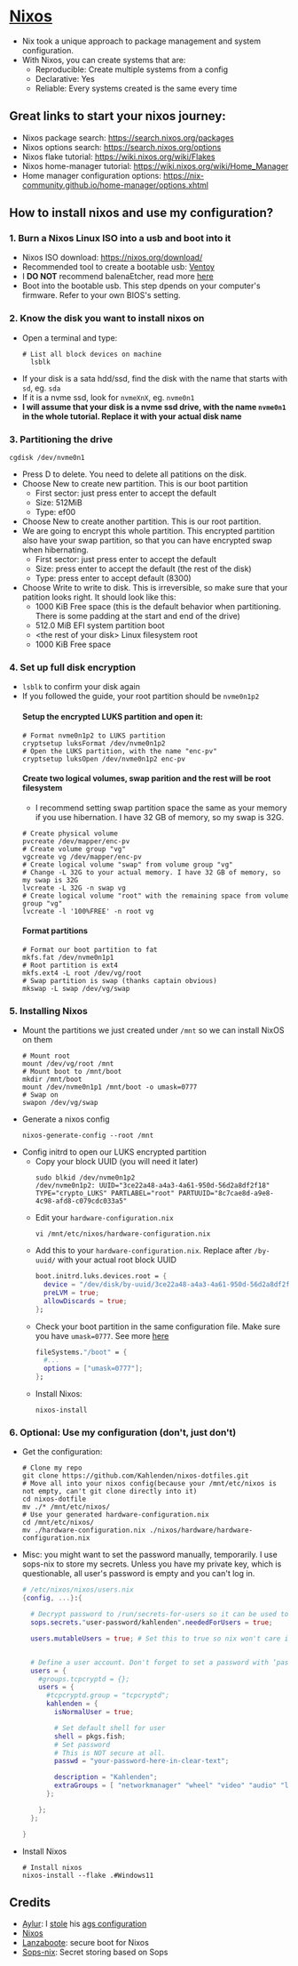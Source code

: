 # [Nixos](https://nixos.org/)
+ Nix took a unique approach to package management and system configuration.
+ With Nixos, you can create systems that are:
  * Reproducible: Create multiple systems from a config
  * Declarative: Yes
  * Reliable: Every systems created is the same every time
## Great links to start your nixos journey:
  + Nixos package search: https://search.nixos.org/packages
  + Nixos options search: https://search.nixos.org/options
  + Nixos flake tutorial: https://wiki.nixos.org/wiki/Flakes
  + Nixos home-manager tutorial: https://wiki.nixos.org/wiki/Home_Manager
  + Home manager configuration options: https://nix-community.github.io/home-manager/options.xhtml
## How to install nixos and use my configuration?
### 1. Burn a Nixos Linux ISO into a usb and boot into it
  + Nixos ISO download: https://nixos.org/download/
  + Recommended tool to create a bootable usb: [Ventoy](https://github.com/ventoy/Ventoy)
  + I **DO NOT** recommend balenaEtcher, read more [here](https://github.com/balena-io/etcher/issues/2977)
  + Boot into the bootable usb. This step dpends on your computer's firmware. Refer to your own BIOS's setting.
### 2. Know the disk you want to install nixos on
  + Open a terminal and type:
    ```shell
    # List all block devices on machine
      lsblk
    ```
  + If your disk is a sata hdd/ssd, find the disk with the name that starts with `sd`, eg. `sda`
  + If it is a nvme ssd, look for `nvmeXnX`, eg. `nvme0n1`
  + **I will assume that your disk is a nvme ssd drive, with the name `nvme0n1` in the whole tutorial. Replace it with your actual disk name**
### 3. Partitioning the drive
  ```shell
  cgdisk /dev/nvme0n1
  ```
  + Press D to delete. You need to delete all patitions on the disk.
  + Choose New to create new partition. This is our boot partition
    * First sector: just press enter to accept the default
    * Size: 512MiB
    * Type: ef00
  + Choose New to create another partition. This is our root partition.
  + We are going to encrypt this whole partition. This encrypted partition also have your swap partition, so that you can have encrypted swap when hibernating.
    * First sector: just press enter to accept the default
    * Size: press enter to accept the default (the rest of the disk)
    * Type: press enter to accept default (8300)
  + Choose Write to write to disk. This is irreversible, so make sure that your patition looks right. It should look like this:
    * 1000 KiB Free space (this is the default behavior when partitioning. There is some padding at the start and end of the drive)
    * 512.0 MiB EFI system partition boot
    * \<the rest of your disk\> Linux filesystem  root
    * 1000 KiB Free space
### 4. Set up full disk encryption
  + `lsblk` to confirm your disk again
  + If you followed the guide, your root partition should be `nvme0n1p2`
    #### Setup the encrypted LUKS partition and open it:
    ```shell
    # Format nvme0n1p2 to LUKS partition
    cryptsetup luksFormat /dev/nvme0n1p2
    # Open the LUKS partition, with the name "enc-pv"
    cryptsetup luksOpen /dev/nvme0n1p2 enc-pv
    ```
    #### Create two logical volumes, swap parition and the rest will be root filesystem
    * I recommend setting swap partition space the same as your memory if you use hibernation. I have 32 GB of memory, so my swap is 32G.
    ```shell
    # Create physical volume
    pvcreate /dev/mapper/enc-pv
    # Create volume group "vg"
    vgcreate vg /dev/mapper/enc-pv
    # Create logical volume "swap" from volume group "vg"
    # Change -L 32G to your actual memory. I have 32 GB of memory, so my swap is 32G
    lvcreate -L 32G -n swap vg
    # Create logical volume "root" with the remaining space from volume group "vg"
    lvcreate -l '100%FREE' -n root vg
    ```
    #### Format partitions
      ```shell
      # Format our boot partition to fat
      mkfs.fat /dev/nvme0n1p1
      # Root partition is ext4
      mkfs.ext4 -L root /dev/vg/root
      # Swap partition is swap (thanks captain obvious)
      mkswap -L swap /dev/vg/swap
      ```
### 5. Installing Nixos
  + Mount the partitions we just created under `/mnt` so we can install NixOS on them
    ```shell
    # Mount root
    mount /dev/vg/root /mnt
    # Mount boot to /mnt/boot
    mkdir /mnt/boot
    mount /dev/nvme0n1p1 /mnt/boot -o umask=0777
    # Swap on
    swapon /dev/vg/swap
    ```
  + Generate a nixos config
    ```shell
    nixos-generate-config --root /mnt
    ```
  + Config initrd to open our LUKS encrypted partition
    * Copy your block UUID (you will need it later)
      ```shell
      sudo blkid /dev/nvme0n1p2
      /dev/nvme0n1p2: UUID="3ce22a48-a4a3-4a61-950d-56d2a8df2f18" TYPE="crypto_LUKS" PARTLABEL="root" PARTUUID="8c7cae8d-a9e8-4c98-afd8-c079cdc033a5"
      ```
    * Edit your `hardware-configuration.nix`
      ```shell
      vi /mnt/etc/nixos/hardware-configuration.nix
      ```
    * Add this to your `hardware-configuration.nix`. Replace after `/by-uuid/` with your actual root block UUID
      ```nix
      boot.initrd.luks.devices.root = {
        device = "/dev/disk/by-uuid/3ce22a48-a4a3-4a61-950d-56d2a8df2f18";
        preLVM = true;
        allowDiscards = true;
      };
      ```
    * Check your boot partition in the same configuration file. Make sure you have `umask=0777`. See more [here](https://discourse.nixos.org/t/nixos-install-with-custom-flake-results-in-boot-being-world-accessible/34555)
      ```nix
      fileSystems."/boot" = {
        #...
        options = ["umask=0777"];
      };
      ```
    * Install Nixos:
      ```shell
      nixos-install
      ```
### 6. Optional: Use my configuration (don't, just don't)
  + Get the configuration:
    ```shell
    # Clone my repo
    git clone https://github.com/Kahlenden/nixos-dotfiles.git
    # Move all into your nixos config(because your /mnt/etc/nixos is not empty, can't git clone directly into it)
    cd nixos-dotfile
    mv ./* /mnt/etc/nixos/
    # Use your generated hardware-configuration.nix
    cd /mnt/etc/nixos/
    mv ./hardware-configuration.nix ./nixos/hardware/hardware-configuration.nix
    ```
  + Misc: you might want to set the password manually, temporarily. I use sops-nix to store my secrets. Unless you have my private key, which is questionable, all user's password is empty and you can't log in.
    ```nix
    # /etc/nixos/nixos/users.nix
    {config, ...}:{

      # Decrypt password to /run/secrets-for-users so it can be used to create the user
      sops.secrets."user-password/kahlenden".neededForUsers = true;

      users.mutableUsers = true; # Set this to true so nix won't care if you change password manually


      # Define a user account. Don't forget to set a password with ‘passwd’.
      users = {
        #groups.tcpcryptd = {};
        users = {
          #tcpcryptd.group = "tcpcryptd";
          kahlenden = {
            isNormalUser = true;

            # Set default shell for user
            shell = pkgs.fish;
            # Set password
            # This is NOT secure at all.
            passwd = "your-password-here-in-clear-text";

            description = "Kahlenden";
            extraGroups = [ "networkmanager" "wheel" "video" "audio" "libvirtd" "openrazer" ];
          };

        };
      };

    }
    ```
  + Install Nixos
    ```shell
    # Install nixos
    nixos-install --flake .#Windows11
    ```
## Credits

  + [Aylur](https://github.com/Aylur): I [stole](https://github.com/Kahlenden/nixos-dotfiles/blob/master/home-manager/ags/default.nix) his [ags configuration](https://github.com/Aylur/dotfiles/tree/main/ags)
  + [Nixos](https://github.com/NixOS)
  + [Lanzaboote](https://github.com/nix-community/lanzaboote): secure boot for Nixos
  + [Sops-nix](https://github.com/Mic92/sops-nix): Secret storing based on Sops
